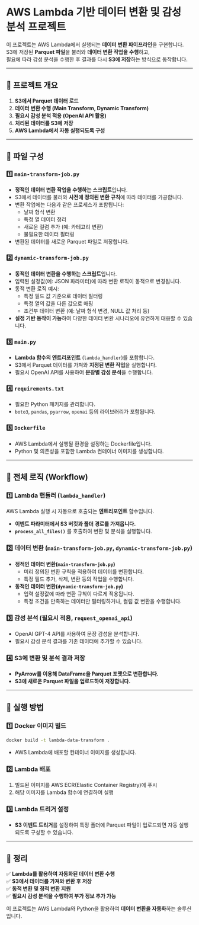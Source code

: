 # AWS Lambda 기반 데이터 변환 및 감성 분석 프로젝트

이 프로젝트는 AWS Lambda에서 실행되는 **데이터 변환 파이프라인**을 구현합니다.  
S3에 저장된 **Parquet 파일**을 불러와 **데이터 변환 작업을 수행**하고,  
필요에 따라 감성 분석을 수행한 후 결과를 다시 **S3에 저장**하는 방식으로 동작합니다.

---

## 📌 프로젝트 개요

1. **S3에서 Parquet 데이터 로드**  
2. **데이터 변환 수행 (Main Transform, Dynamic Transform)**  
3. **필요시 감성 분석 적용 (OpenAI API 활용)**  
4. **처리된 데이터를 S3에 저장**  
5. **AWS Lambda에서 자동 실행되도록 구성**  

---

## 📂 파일 구성

### 1️⃣ `main-transform-job.py`
- **정적인 데이터 변환 작업을 수행하는 스크립트**입니다.
- S3에서 데이터를 불러와 **사전에 정의된 변환 규칙**에 따라 데이터를 가공합니다.
- 변환 작업에는 다음과 같은 프로세스가 포함됩니다:
  - 날짜 형식 변환
  - 특정 열 데이터 정리
  - 새로운 컬럼 추가 (예: 카테고리 변환)
  - 불필요한 데이터 필터링
- 변환된 데이터를 새로운 Parquet 파일로 저장합니다.

### 2️⃣ `dynamic-transform-job.py`
- **동적인 데이터 변환을 수행하는 스크립트**입니다.
- 입력된 설정값(예: JSON 파라미터)에 따라 변환 로직이 동적으로 변경됩니다.
- 동적 변환 로직 예시:
  - 특정 필드 값 기준으로 데이터 필터링
  - 특정 열의 값을 다른 값으로 매핑
  - 조건부 데이터 변환 (예: 날짜 형식 변경, NULL 값 처리 등)
- **설정 기반 동작이 가능**하여 다양한 데이터 변환 시나리오에 유연하게 대응할 수 있습니다.

### 3️⃣ `main.py`
- **Lambda 함수의 엔트리포인트** (`lambda_handler`)를 포함합니다.
- S3에서 Parquet 데이터를 가져와 **지정된 변환 작업**을 실행합니다.
- 필요시 OpenAI API를 사용하여 **문장별 감성 분석**을 수행합니다.

### 4️⃣ `requirements.txt`
- 필요한 Python 패키지를 관리합니다.
- `boto3`, `pandas`, `pyarrow`, `openai` 등의 라이브러리가 포함됩니다.

### 5️⃣ `Dockerfile`
- AWS Lambda에서 실행될 환경을 설정하는 Dockerfile입니다.
- Python 및 의존성을 포함한 Lambda 컨테이너 이미지를 생성합니다.

---

## 🔄 전체 로직 (Workflow)

### 1️⃣ Lambda 핸들러 (`lambda_handler`)
AWS Lambda 실행 시 자동으로 호출되는 **엔트리포인트** 함수입니다.
- **이벤트 파라미터에서 S3 버킷과 폴더 경로를 가져옵니다.**
- **`process_all_files()`** 를 호출하여 변환 및 분석을 실행합니다.

### 2️⃣ 데이터 변환 (`main-transform-job.py`, `dynamic-transform-job.py`)
- **정적인 데이터 변환(`main-transform-job.py`)**
  - 미리 정의된 변환 규칙을 적용하여 데이터를 변환합니다.
  - 특정 필드 추가, 삭제, 변환 등의 작업을 수행합니다.
- **동적인 데이터 변환(`dynamic-transform-job.py`)**
  - 입력 설정값에 따라 변환 규칙이 다르게 적용됩니다.
  - 특정 조건을 만족하는 데이터만 필터링하거나, 컬럼 값 변환을 수행합니다.

### 3️⃣ 감성 분석 (필요시 적용, `request_openai_api`)
- OpenAI GPT-4 API를 사용하여 문장 감성을 분석합니다.
- 필요시 감성 분석 결과를 기존 데이터에 추가할 수 있습니다.

### 4️⃣ S3에 변환 및 분석 결과 저장
- **PyArrow를 이용해 DataFrame을 Parquet 포맷으로 변환합니다.**
- **S3에 새로운 Parquet 파일을 업로드하여 저장합니다.**

---

## 🚀 실행 방법

### 1️⃣ Docker 이미지 빌드
```bash
docker build -t lambda-data-transform .
```
- AWS Lambda에 배포할 컨테이너 이미지를 생성합니다.

### 2️⃣ Lambda 배포
1. 빌드된 이미지를 AWS ECR(Elastic Container Registry)에 푸시  
2. 해당 이미지를 Lambda 함수에 연결하여 실행  

### 3️⃣ Lambda 트리거 설정
- **S3 이벤트 트리거**를 설정하여 특정 폴더에 Parquet 파일이 업로드되면 자동 실행되도록 구성할 수 있습니다.

---

## 📝 정리

✅ **Lambda를 활용하여 자동화된 데이터 변환 수행**  
✅ **S3에서 데이터를 가져와 변환 후 저장**  
✅ **동적 변환 및 정적 변환 지원**  
✅ **필요시 감성 분석을 수행하여 부가 정보 추가 가능**  

이 프로젝트는 AWS Lambda와 Python을 활용하여 **데이터 변환을 자동화**하는 솔루션입니다.

